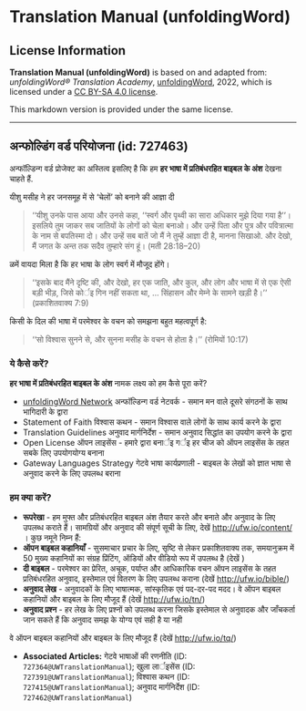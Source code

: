 # Translation Manual (unfoldingWord)

## License Information

**Translation Manual (unfoldingWord)** is based on and adapted from: _unfoldingWord® Translation Academy_, [unfoldingWord](https://unfoldingword.org/utw), 2022, which is licensed under a [CC BY-SA 4.0 license](https://creativecommons.org/licenses/by-sa/4.0/legalcode.en).

This markdown version is provided under the same license.



--------------------------------

## अन्फोल्डिंग वर्ड परियोजना (id: 727463)

अन्फॉल्डिन्ग वर्ड प्रोजेक्ट का अस्तित्व इसलिए है कि हम **हर भाषा में प्रतिबंधरहित बाइबल के अंश** देखना चाहते हैं.

यीशु मसीह ने हर जनसमूह में से ‘चेलों’ को बनाने की आज्ञा दी

> ‘‘यीशु उनके पास आया और उनसे कहा, ‘‘स्वर्ग और पृथ्वी का सारा अधिकार मुझे दिया गया है’’। इसलिये तुम जाकर सब जातियों के लोगों को चेला बनाओ। और उन्हें पिता और पुत्र और पवित्रात्मा के नाम से बपतिस्मा दो। और उन्हें सब बातें जो मैं ने तुम्हें आज्ञा दी है, मानना सिखाओ. और देखो, मैं जगत के अन्त तक सदैव तुम्हारे संग हूं। (मती 28:18–20\)

ळमें वायदा मिला है कि हर भाषा के लोग स्वर्ग में मौजूद होंगे।

> ‘‘इसके बाद मैंने दृष्टि की, और देखो, हर एक जाति, और कुल, और लोग और भाषा में से एक ऐसी बड़ी भीड़, जिसे कोर्इ गिन नहीं सकता था, ... सिंहासन और मेम्ने के सामने खड़ी है।’’ (प्रकाशितवाक्य 7:9\)

किसी के दिल की भाषा में परमेश्वर के वचन को समझना बहुत महत्वपूर्ण है:

> ‘‘सो विश्वास सुनने से, और सुनना मसीह के वचन से होता है।’’ (रोमियों 10:17\)

### ये कैसे करें?

**हर भाषा में प्रतिबंधरहित बाइबल के अंश** नामक लक्ष्य को हम कैसे पूरा करें?

* [unfoldingWord Network](https://unfoldingword.org/network/) अन्फॉल्डिन्ग वर्ड नेटवर्क \- समान मन वाले दूसरे संगठनों के साथ भागिदारी के द्वारा
* Statement of Faith विश्वास कथन \- समान विश्वास वाले लोगों के साथ कार्य करने के द्वारा
* Translation Guidelines अनुवाद मार्गनिर्देश \- समान अनुवाद सिद्धांत का उपयोग करने के द्वारा
* Open License ऑपन लाइसेंस \- हमारे द्वारा बनार्इ गर्इ हर चीज को ऑपन लाइसेंस के तहत सबके लिए उपयोगयोग्य बनाना
* Gateway Languages Strategy गेटवे भाषा कार्यप्रणाली \- बाइबल के लेखों को ज्ञात भाषा से अनुवाद करने के लिए उपलब्ध बराना

### हम क्या करें?

* **रूपरेखा** \- हम मुफ्त और प्रतिबंधरहित बाइबल अंश तैयार करते और बनाते और अनुवाद के लिए उपलब्ध कराते हैं। सामग्रियों और अनुवाद की संपूर्ण सूची के लिए, देखें http://ufw.io/content/ । कुछ नमूने निम्न हैं:
* **ऑपन बाइबल कहानियाँ** \- सुसमाचार प्रचार के लिए, सृष्टि से लेकर प्रकाशितवाक्य तक, समयानुक्रम में 50 मुख्य कहानियों का संग्रह प्रिंटिंग, ऑडियों और वीडियो रूप में उपलब्ध है (देखें )
* **दी बाइबल** \- परमेश्वर का प्रेरित, अचूक, पर्याप्त और आधिकारिक वचन ऑपन लाइसेंस के तहत प्रतिबंधरहित अनुवाद, इस्तेमाल एवं वितरण के लिए उपलब्ध कराना (देखें http://ufw.io/bible/)
* **अनुवाद लेख** \- अनुवादकों के लिए भाषात्मक, सांस्कृतिक एवं पद\-दर\-पद मदद। वे ऑपन बाइबल कहानियों और बाइबल के लिए मौजूद हैं (देखें http://ufw.io/tn/)
* **अनुवाद प्रश्न** \- हर लेख के लिए प्रश्नों को उपलब्ध करना जिसके इस्तेमाल से अनुवादक और जाँचकर्ता जान सकते हैं कि अनुवाद समझ के योग्य एवं सही है या नही

वे ऑपन बाइबल कहानियों और बाइबल के लिए मौजूद हैं (देखें http://ufw.io/tq/)

* **Associated Articles:** गेटवे भाषाओं की रणनीति (ID: `727364@UWTranslationManual`); खुला लार्इसेंस (ID: `727391@UWTranslationManual`); विश्वास कथन (ID: `727415@UWTranslationManual`); अनुवाद मार्गनिर्देश (ID: `727462@UWTranslationManual`)

